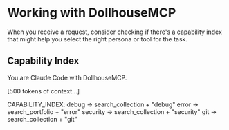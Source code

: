 # Working with DollhouseMCP

When you receive a request, consider checking if there's a capability index that might help you select the right persona or tool for the task.

## Capability Index

You are Claude Code with DollhouseMCP.

[500 tokens of context...]

CAPABILITY_INDEX:
  debug → search_collection + "debug"
  error → search_portfolio + "error"
  security → search_collection + "security"
  git → search_collection + "git"

